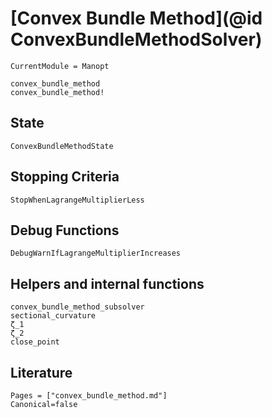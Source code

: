 # [Convex Bundle Method](@id ConvexBundleMethodSolver)

```@meta
CurrentModule = Manopt
```

```@docs
convex_bundle_method
convex_bundle_method!
```

## State

```@docs
ConvexBundleMethodState
```

## Stopping Criteria
```@docs
StopWhenLagrangeMultiplierLess
```

## Debug Functions

```@docs
DebugWarnIfLagrangeMultiplierIncreases
```

## Helpers and internal functions

```@docs
convex_bundle_method_subsolver
sectional_curvature
ζ_1
ζ_2
close_point
```

## Literature

```@bibliography
Pages = ["convex_bundle_method.md"]
Canonical=false
```

